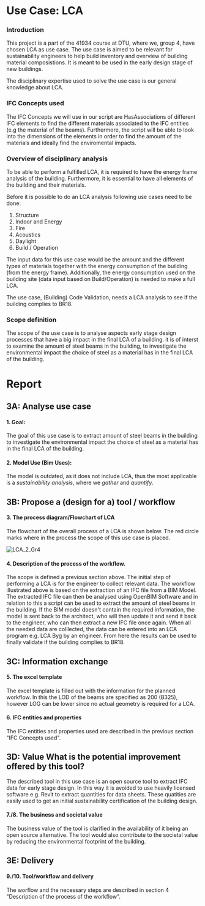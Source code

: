 # Use Case: LCA 
### Introduction 
This project is a part of the 41934 course at DTU, where we, group 4, have chosen LCA as use case. 
The use case is aimed to be relevant for sustainability engineers to help build inventory and overview of building material composistions. It is meant to be used in the early design stage of new buildings. 

The disciplinary expertise used to solve the use case is our general knowledge about LCA.

### IFC Concepts used
The IFC Concepts we will use in our script are HasAssociations of different IFC elements to find the different materials associated to the IFC entities (e.g the material of the beams). Furthermore, the script will be able to look into the dimensions of the elements in order to find the amount of the materials and ideally find the enviromental impacts.

### Overview of disciplinary analysis
To be able to perform a fulfilled LCA, it is required to have the energy frame analysis of the building.
Furthermore, it is essential to have all elements of the building and their materials.

Before it is possible to do an LCA analysis following use cases need to be done:

1. Structure 
2. Indoor and Energy 
3. Fire 
4. Acoustics 
5. Daylight 
6. Build / Operation

The input data for this use case would be the amount and the different types of materials together with the energy consumption of the building (from the energy frame). Additionally, the energy consumption used on the building site (data input based on Build/Operation) is needed to make a full LCA.

The use case, (Building) Code Validation, needs a LCA analysis to see if the building complies to BR18. 

### Scope definition
The scope of the use case is to analyse aspects early stage design processes that have a big impact in the final LCA of a building. it is of interst to examine the amount of steel beams in the building, to investigate the environmental impact the choice of steel as a material has in the final LCA of the building. 

# Report 

## 3A: Analyse use case
#### 1. Goal: 
The goal of this use case is to extract amount of steel beams in the building to investigate the environmental impact the choice of steel as a material has in the final LCA of the building.  
#### 2. Model Use (Bim Uses): 
The model is outdated, as it does not include LCA, thus the most applicable is a _sustainability analysis_, where we _gather_ and _quantify_.

## 3B: Propose a (design for a) tool / workflow
#### 3. The process diagram/Flowchart of LCA
The flowchart of the overall process of a LCA is shown below. The red circle marks where in the process the scope of this use case is placed.

![LCA_2_Gr4](https://user-images.githubusercontent.com/112398958/193603479-5c783904-2264-419d-adf8-ca5258df26c9.svg)

#### 4. Description of the process of the workflow.
The scope is defined a previous section above. The initial step of performing a LCA is for the engineer to collect relevant data. The workflow illustrated above is based on the extraction of an IFC file from a BIM Model. The extracted IFC file can then be analysed using OpenBIM Software and in relation to this a script can be used to extract the amount of steel beams in the building. If the BIM model doesn't contain the required information, the model is sent back to the architect, who will then update it and send it back to the engineer, who can then extract a new IFC file once again. When all the needed data are colllected, the data can be entered into an LCA program e.g. LCA Byg by an engineer. From here the results can be used to finally validate if the building complies to BR18.


## 3C: Information exchange
#### 5. The excel template 
The excel template is filled out with the information for the planned workflow. In this the LOD of the beams are specified as 200 (B325), however LOG can be lower since no actual geometry is required for a LCA.

#### 6. IFC entities and properties
The IFC entities and properties used are described in the previous section "IFC Concepts used".

## 3D: Value What is the potential improvement offered by this tool?
The described tool in this use case is an open source tool to extract IFC data for early stage design. In this way it is avoided to use heavily licensed software e.g. Revit to extract quantities for data sheets. These quatities are easily used to get an initial sustainability certification of the building design. 
#### 7./8. The business and societal value
The business value of the tool is clarified in the availability of it being an open source alternative. The tool would also contribute to the societal value by reducing the environmental footprint of the building. 

## 3E: Delivery
#### 9./10. Tool/workflow and delivery 
The worflow and the necessary steps are described in section 4 "Description of the process of the workflow".

